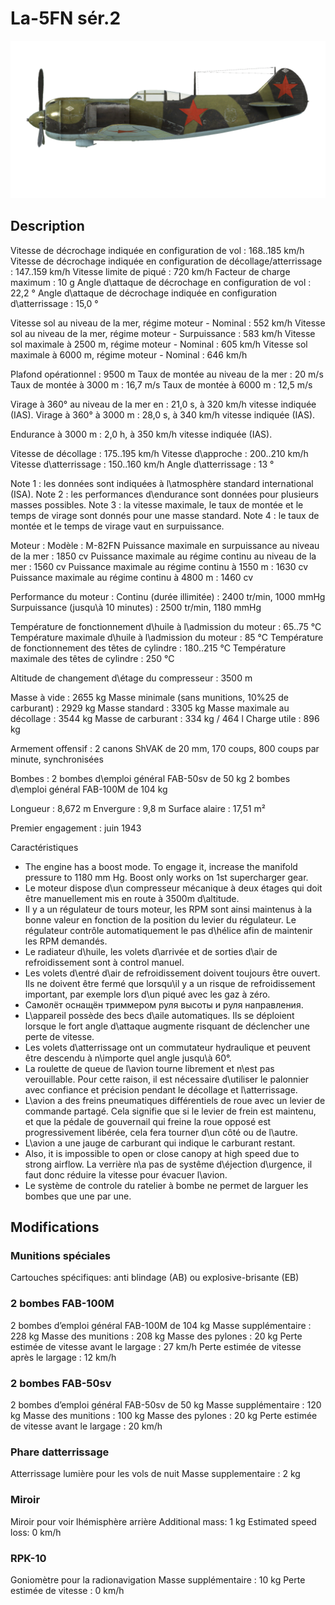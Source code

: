 # La-5FN sér.2

![la5fns2](../images/la5fns2.png)

## Description

Vitesse de décrochage indiquée en configuration de vol : 168..185 km/h
Vitesse de décrochage indiquée en configuration de décollage/atterrissage : 147..159 km/h
Vitesse limite de piqué : 720 km/h
Facteur de charge maximum : 10 g
Angle d\attaque de décrochage en configuration de vol : 22,2 °
Angle d\attaque de décrochage indiquée en configuration d\atterrissage : 15,0 °

Vitesse sol au niveau de la mer, régime moteur - Nominal : 552 km/h
Vitesse sol au niveau de la mer, régime moteur - Surpuissance : 583 km/h
Vitesse sol maximale à 2500 m, régime moteur - Nominal : 605 km/h
Vitesse sol maximale à 6000 m, régime moteur - Nominal : 646 km/h

Plafond opérationnel : 9500 m
Taux de montée au niveau de la mer : 20 m/s
Taux de montée à 3000 m : 16,7 m/s
Taux de montée à 6000 m : 12,5 m/s

Virage à 360° au niveau de la mer en : 21,0 s, à 320 km/h vitesse indiquée (IAS).
Virage à 360° à 3000 m : 28,0 s, à 340 km/h vitesse indiquée (IAS).

Endurance à 3000 m : 2,0 h, à 350 km/h vitesse indiquée (IAS).

Vitesse de décollage : 175..195 km/h
Vitesse d\approche : 200..210 km/h
Vitesse d\atterrissage : 150..160 km/h
Angle d\atterrissage : 13 °

Note 1 : les données sont indiquées à l\atmosphère standard international (ISA).
Note 2 : les performances d\endurance sont données pour plusieurs masses possibles.
Note 3 : la vitesse maximale, le taux de montée et le temps de virage sont donnés pour une masse standard.
Note 4 : le taux de montée et le temps de virage vaut en surpuissance.

Moteur :
Modèle : M-82FN
Puissance maximale en surpuissance au niveau de la mer : 1850 cv
Puissance maximale au régime continu au niveau de la mer : 1560 cv
Puissance maximale au régime continu à 1550 m : 1630 cv
Puissance maximale au régime continu à 4800 m : 1460 cv

Performance du moteur :
Continu (durée illimitée) : 2400 tr/min, 1000 mmHg
Surpuissance (jusqu\à 10 minutes) : 2500 tr/min, 1180 mmHg

Température de fonctionnement d\huile à l\admission du moteur : 65..75 °C
Température maximale d\huile à l\admission du moteur : 85 °C
Température de fonctionnement des têtes de cylindre : 180..215 °C
Température maximale des têtes de cylindre : 250 °C

Altitude de changement d\étage du compresseur : 3500 m

Masse à vide : 2655 kg
Masse minimale (sans munitions, 10%25 de carburant) : 2929 kg
Masse standard : 3305 kg
Masse maximale au décollage : 3544 kg
Masse de carburant : 334 kg / 464 l
Charge utile : 896 kg

Armement offensif :
2 canons ShVAK de 20 mm, 170 coups, 800 coups par minute, synchronisées

Bombes :
2 bombes d\emploi général FAB-50sv de 50 kg
2 bombes d\emploi général FAB-100M de 104 kg

Longueur : 8,672 m
Envergure : 9,8 m
Surface alaire : 17,51 m²

Premier engagement : juin 1943

Caractéristiques
- The engine has a boost mode. To engage it, increase the manifold pressure to 1180 mm Hg. Boost only works on 1st supercharger gear.
- Le moteur dispose d\un compresseur mécanique à deux étages qui doit être manuellement mis en route à 3500m d\altitude.
- Il y a un régulateur de tours moteur, les RPM sont ainsi maintenus à la bonne valeur en fonction de la position du levier du régulateur. Le régulateur contrôle automatiquement le pas d\hélice afin de maintenir les RPM demandés.
- Le radiateur d\huile, les volets d\arrivée et de sorties d\air de refroidissement sont à control manuel.
- Les volets d\entré d\air de refroidissement doivent toujours être ouvert. Ils ne doivent être fermé que lorsqu\il y a un risque de refroidissement important, par exemple lors d\un piqué avec les gaz à zéro.
- Самолёт оснащён триммером руля высоты и руля направления.
- L\appareil possède des becs d\aile automatiques. Ils se déploient lorsque le fort angle d\attaque augmente risquant de déclencher une perte de vitesse.
- Les volets d\atterrissage ont un commutateur hydraulique et peuvent être descendu à n\importe quel angle jusqu\\à 60°.
- La roulette de queue de l\avion tourne librement et n\est pas verouillable. Pour cette raison, il est nécessaire d\utiliser le palonnier avec confiance et précision pendant le décollage et l\atterrissage.
- L\avion a des freins pneumatiques différentiels de roue avec un levier de commande partagé. Cela signifie que si le levier de frein est maintenu, et que la pédale de gouvernail qui freine la roue opposé est progressivement libérée, cela fera tourner d\un côté ou de l\autre.
- L\avion a une jauge de carburant qui indique le carburant restant.
- Also, it is impossible to open or close canopy at high speed due to strong airflow. La verrière n\a pas de systême d\éjection d\urgence, il faut donc réduire la vitesse pour évacuer l\avion.
- Le système de controle du ratelier à bombe ne permet de larguer les bombes que une par une.

## Modifications



### Munitions spéciales

Cartouches spécifiques: anti blindage (AB) ou explosive-brisante (EB)


### 2 bombes FAB-100M 

2 bombes d’emploi général FAB-100M de 104 kg
Masse supplémentaire : 228 kg
Masse des munitions : 208 kg
Masse des pylones : 20 kg
Perte estimée de vitesse avant le largage : 27 km/h
Perte estimée de vitesse après le largage : 12 km/h


### 2 bombes FAB-50sv 

2 bombes d’emploi général FAB-50sv de 50 kg
Masse supplémentaire : 120 kg
Masse des munitions : 100 kg
Masse des pylones : 20 kg
Perte estimée de vitesse avant le largage : 20 km/h


### Phare datterrissage

Atterrissage lumière pour les vols de nuit
Masse supplementaire : 2 kg


### Miroir

Miroir pour voir lhémisphère arrière
Additional mass: 1 kg
Estimated speed loss: 0 km/h﻿


### RPK-10

Goniomètre pour la radionavigation
Masse supplémentaire : 10 kg
Perte estimée de vitesse : 0 km/h